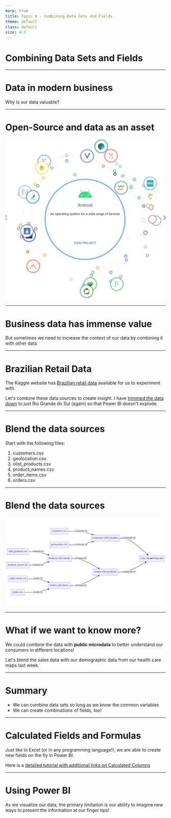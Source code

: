 ```yaml
---
marp: true
title: Topic 6 - Combining Data Sets and Fields
theme: default
class: default
size: 4:3
---
```


# Combining Data Sets and Fields

---

# Data in modern business

Why is our data valuable?

---

# Open-Source and data as an asset

![bg left 100%](google_open_source.png)

---

# Business data has immense value

But sometimes we need to increase the context of our data by combining it with other data

---

# Brazilian Retail Data

The Kaggle website has [Brazilian retail data](https://www.kaggle.com/olistbr/brazilian-ecommerce#) available for us to experiment with. 

Let's combine these data sources to create insight. I have [trimmed the data down](https://github.com/dustywhite7/Econ4350/tree/master/Data/BrazilianSalesDataRS) to just Rio Grande do Sul (again) so that Power BI doesn't explode.

---

# Blend the data sources

Start with the following files:

1) customers.csv
2) geolocation.csv
3) olist_products.csv
4) product_names.csv
5) order_items.csv
6) orders.csv

---

# Blend the data sources

![](DataDiagram.png)

---

# What if we want to know more?

We could combine the data with **public microdata** to better understand our consumers in different locations!

Let's blend the sales data with our demographic data from our health care maps last week.

---

# Summary

- We can combine data sets so long as we know the common variables
- We can create combinations of fields, too!

---

# Calculated Fields and Formulas

Just like in Excel (or in any programming language!), we are able to create new fields on the fly in Power BI.

Here is a [detailed tutorial with additional links on Calculated Columns](https://docs.microsoft.com/en-us/power-bi/transform-model/desktop-tutorial-create-calculated-columns)

---

# Using Power BI

As we visualize our data, the primary limitation is our ability to imagine new ways to present the information at our finger tips!